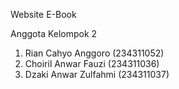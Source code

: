 Website E-Book

Anggota Kelompok 2
1. Rian Cahyo Anggoro    (234311052)
2. Choiril Anwar Fauzi   (234311036)
3. Dzaki Anwar Zulfahmi  (234311037)
